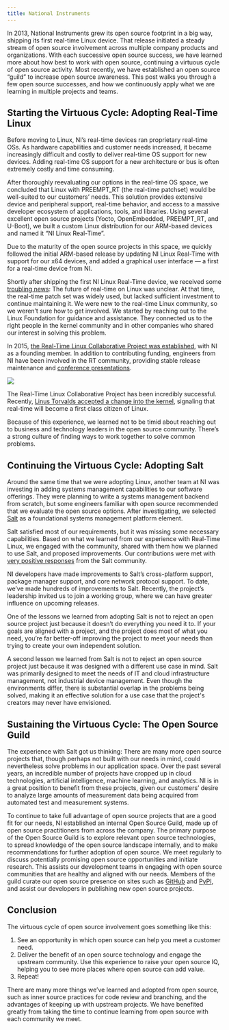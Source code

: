 ```yaml
---
title: National Instruments
---
```


In 2013, National Instruments grew its open source footprint in a big way, shipping its first real-time Linux device. That release initiated a steady stream of open source involvement across multiple company products and organizations. With each successive open source success, we have learned more about how best to work with open source, continuing a virtuous cycle of open source activity. Most recently, we have established an open source “guild” to increase open source awareness. This post walks you through a few open source successes, and how we continuously apply what we are learning in multiple projects and teams.

## Starting the Virtuous Cycle: Adopting Real-Time Linux

Before moving to Linux, NI’s real-time devices ran proprietary real-time OSs. As hardware capabilities and customer needs increased, it became increasingly difficult and costly to deliver real-time OS support for new devices. Adding real-time OS support for a new architecture or bus is often extremely costly and time consuming.

After thoroughly reevaluating our options in the real-time OS space, we concluded that Linux with PREEMPT\_RT (the real-time patchset) would be well-suited to our customers’ needs. This solution provides extensive device and peripheral support, real-time behavior, and access to a massive developer ecosystem of applications, tools, and libraries. Using several excellent open source projects (Yocto, OpenEmbedded, PREEMPT\_RT, and U-Boot), we built a custom Linux distribution for our ARM-based devices and named it “NI Linux Real-Time”. 

Due to the maturity of the open source projects in this space, we quickly followed the initial ARM-based release by updating NI Linux Real-Time with support for our x64 devices, and added a graphical user interface — a first for a real-time device from NI.

Shortly after shipping the first NI Linux Real-Time device, we received some [troubling news](https://lwn.net/Articles/572740/): The future of real-time on Linux was unclear. At that time, the real-time patch set was widely used, but lacked sufficient investment to continue maintaining it. We were new to the real-time Linux community, so we weren’t sure how to get involved. We started by reaching out to the Linux Foundation for guidance and assistance. They connected us to the right people in the kernel community and in other companies who shared our interest in solving this problem. 

In 2015, [the Real-Time Linux Collaborative Project was established](https://www.linux.com/news/new-collaborative-group-speed-real-time-linux), with NI as a founding member. In addition to contributing funding, engineers from NI have been involved in the RT community, providing stable release maintenance and [conference presentations](https://www.linux.com/BLOG/ELC/2018/4/DEVELOPERS-PREPARE-YOUR-DRIVERS-REAL-TIME-LINUX).

![](/img/guides/casestudies/rtlogo.png)


The Real-Time Linux Collaborative Project has been incredibly successful. Recently, [Linus Torvalds accepted a change into the kernel](https://wiki.linuxfoundation.org/realtime/rtl/blog#the_jury_has_spoken/), signaling that real-time will become a first class citizen of Linux. 

Because of this experience, we learned not to be timid about reaching out to business and technology leaders in the open source community. There’s a strong culture of finding ways to work together to solve common problems.

## Continuing the Virtuous Cycle: Adopting Salt

Around the same time that we were adopting Linux, another team at NI was investing in adding systems management capabilities to our software offerings. They were planning to write a systems management backend from scratch, but some engineers familiar with open source recommended that we evaluate the open source options. After investigating, we selected [Salt](https://www.saltstack.com) as a foundational systems management platform element.

Salt satisfied most of our requirements, but it was missing some necessary capabilities. Based on what we learned from our experience with Real-Time Linux, we engaged with the community, shared with them how we planned to use Salt, and proposed improvements. Our contributions were met with [very positive responses](https://github.com/saltstack/salt/pull/21825) from the Salt community.

NI developers have made improvements to Salt’s cross-platform support, package manager support, and core network protocol support. To date, we’ve made hundreds of improvements to Salt. Recently, the project’s leadership invited us to join a working group, where we can have greater influence on upcoming releases.

One of the lessons we learned from adopting Salt is not to reject an open source project just because it doesn’t do everything you need it to. If your goals are aligned with a project, and the project does most of what you need, you’re far better-off improving the project to meet your needs than trying to create your own independent solution.

A second lesson we learned from Salt is not to reject an open source project just because it was designed with a different use case in mind. Salt was primarily designed to meet the needs of IT and cloud infrastructure management, not industrial device management. Even though the environments differ, there is substantial overlap in the problems being solved, making it an effective solution for a use case that the project's creators may never have envisioned.

## Sustaining the Virtuous Cycle: The Open Source Guild

The experience with Salt got us thinking: There are many more open source projects that, though perhaps not built with our needs in mind, could nevertheless solve problems in our application space. Over the past several years, an incredible number of projects have cropped up in cloud technologies, artificial intelligence, machine learning, and analytics. NI is in a great position to benefit from these projects, given our customers’ desire to analyze large amounts of measurement data being acquired from automated test and measurement systems.

To continue to take full advantage of open source projects that are a good fit for our needs, NI established an internal Open Source Guild, made up of open source practitioners from across the company. The primary purpose of the Open Source Guild is to explore relevant open source technologies, to spread knowledge of the open source landscape internally, and to make recommendations for further adoption of open source. We meet regularly to discuss potentially promising open source opportunities and initiate research. This assists our development teams in engaging with open source communities that are healthy and aligned with our needs. Members of the guild curate our open source presence on sites such as [GitHub](https://github.com/ni) and [PyPI](https://pypi.org/user/opensource_ni/), and assist our developers in publishing new open source projects.

## Conclusion

The virtuous cycle of open source involvement goes something like this:

1. See an opportunity in which open source can help you meet a customer need.
2. Deliver the benefit of an open source technology and engage the upstream community. Use this experience to raise your open source IQ, helping you to see more places where open source can add value.
3. Repeat!

There are many more things we’ve learned and adopted from open source, such as inner source practices for code review and branching, and the advantages of keeping up with upstream projects. We have benefited greatly from taking the time to continue learning from open source with each community we meet.